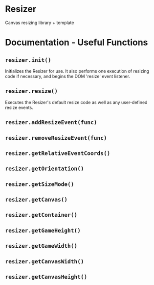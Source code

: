 # Resizer
Canvas resizing library + template


# Documentation - Useful Functions

## `resizer.init()`
Initializes the Resizer for use. It also performs one execution of resizing code if necessary, and begins the DOM 'resize' event listener.

## `resizer.resize()`
Executes the Resizer's default resize code as well as any user-defined resize events.

## `resizer.addResizeEvent(func)`

## `resizer.removeResizeEvent(func)`

## `resizer.getRelativeEventCoords()`

## `resizer.getOrientation()`

## `resizer.getSizeMode()`

## `resizer.getCanvas()`

## `resizer.getContainer()`

## `resizer.getGameHeight()`

## `resizer.getGameWidth()`

## `resizer.getCanvasWidth()`

## `resizer.getCanvasHeight()`

